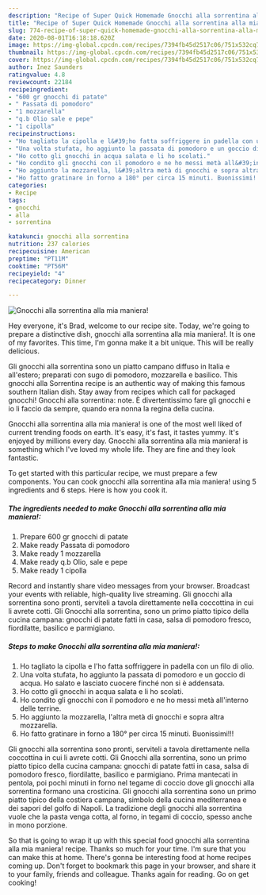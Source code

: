 ```yaml
---
description: "Recipe of Super Quick Homemade Gnocchi alla sorrentina alla mia maniera!"
title: "Recipe of Super Quick Homemade Gnocchi alla sorrentina alla mia maniera!"
slug: 774-recipe-of-super-quick-homemade-gnocchi-alla-sorrentina-alla-mia-maniera
date: 2020-08-01T16:18:18.620Z
image: https://img-global.cpcdn.com/recipes/7394fb45d2517c06/751x532cq70/gnocchi-alla-sorrentina-alla-mia-maniera-recipe-main-photo.jpg
thumbnail: https://img-global.cpcdn.com/recipes/7394fb45d2517c06/751x532cq70/gnocchi-alla-sorrentina-alla-mia-maniera-recipe-main-photo.jpg
cover: https://img-global.cpcdn.com/recipes/7394fb45d2517c06/751x532cq70/gnocchi-alla-sorrentina-alla-mia-maniera-recipe-main-photo.jpg
author: Inez Saunders
ratingvalue: 4.8
reviewcount: 22184
recipeingredient:
- "600 gr gnocchi di patate"
- " Passata di pomodoro"
- "1 mozzarella"
- "q.b Olio sale e pepe"
- "1 cipolla"
recipeinstructions:
- "Ho tagliato la cipolla e l&#39;ho fatta soffriggere in padella con un filo di olio."
- "Una volta stufata, ho aggiunto la passata di pomodoro e un goccio di acqua. Ho salato e lasciato cuocere finché non si è addensata."
- "Ho cotto gli gnocchi in acqua salata e li ho scolati."
- "Ho condito gli gnocchi con il pomodoro e ne ho messi metà all&#39;interno delle terrine."
- "Ho aggiunto la mozzarella, l&#39;altra metà di gnocchi e sopra altra mozzarella."
- "Ho fatto gratinare in forno a 180° per circa 15 minuti. Buonissimi!!!"
categories:
- Recipe
tags:
- gnocchi
- alla
- sorrentina

katakunci: gnocchi alla sorrentina 
nutrition: 237 calories
recipecuisine: American
preptime: "PT11M"
cooktime: "PT56M"
recipeyield: "4"
recipecategory: Dinner

---
```



![Gnocchi alla sorrentina alla mia maniera!](https://img-global.cpcdn.com/recipes/7394fb45d2517c06/751x532cq70/gnocchi-alla-sorrentina-alla-mia-maniera-recipe-main-photo.jpg)

Hey everyone, it's Brad, welcome to our recipe site. Today, we're going to prepare a distinctive dish, gnocchi alla sorrentina alla mia maniera!. It is one of my favorites. This time, I'm gonna make it a bit unique. This will be really delicious.

Gli gnocchi alla sorrentina sono un piatto campano diffuso in Italia e all&#39;estero; preparati con sugo di pomodoro, mozzarella e basilico. This gnocchi alla Sorrentina recipe is an authentic way of making this famous southern Italian dish. Stay away from recipes which call for packaged gnocchi! Gnocchi alla sorrentina: note. È divertentissimo fare gli gnocchi e io li faccio da sempre, quando era nonna la regina della cucina.

Gnocchi alla sorrentina alla mia maniera! is one of the most well liked of current trending foods on earth. It's easy, it's fast, it tastes yummy. It's enjoyed by millions every day. Gnocchi alla sorrentina alla mia maniera! is something which I've loved my whole life. They are fine and they look fantastic.


To get started with this particular recipe, we must prepare a few components. You can cook gnocchi alla sorrentina alla mia maniera! using 5 ingredients and 6 steps. Here is how you cook it.

<!--inarticleads1-->

##### The ingredients needed to make Gnocchi alla sorrentina alla mia maniera!:

1. Prepare 600 gr gnocchi di patate
1. Make ready  Passata di pomodoro
1. Make ready 1 mozzarella
1. Make ready q.b Olio, sale e pepe
1. Make ready 1 cipolla


Record and instantly share video messages from your browser. Broadcast your events with reliable, high-quality live streaming. Gli gnocchi alla sorrentina sono pronti, serviteli a tavola direttamente nella coccottina in cui li avrete cotti. Gli Gnocchi alla sorrentina, sono un primo piatto tipico della cucina campana: gnocchi di patate fatti in casa, salsa di pomodoro fresco, fiordilatte, basilico e parmigiano. 

<!--inarticleads2-->

##### Steps to make Gnocchi alla sorrentina alla mia maniera!:

1. Ho tagliato la cipolla e l&#39;ho fatta soffriggere in padella con un filo di olio.
1. Una volta stufata, ho aggiunto la passata di pomodoro e un goccio di acqua. Ho salato e lasciato cuocere finché non si è addensata.
1. Ho cotto gli gnocchi in acqua salata e li ho scolati.
1. Ho condito gli gnocchi con il pomodoro e ne ho messi metà all&#39;interno delle terrine.
1. Ho aggiunto la mozzarella, l&#39;altra metà di gnocchi e sopra altra mozzarella.
1. Ho fatto gratinare in forno a 180° per circa 15 minuti. Buonissimi!!!


Gli gnocchi alla sorrentina sono pronti, serviteli a tavola direttamente nella coccottina in cui li avrete cotti. Gli Gnocchi alla sorrentina, sono un primo piatto tipico della cucina campana: gnocchi di patate fatti in casa, salsa di pomodoro fresco, fiordilatte, basilico e parmigiano. Prima mantecati in pentola, poi pochi minuti in forno nel tegame di coccio dove gli gnocchi alla sorrentina formano una crosticina. Gli gnocchi alla sorrentina sono un primo piatto tipico della costiera campana, simbolo della cucina mediterranea e dei sapori del golfo di Napoli. La tradizione degli gnocchi alla sorrentina vuole che la pasta venga cotta, al forno, in tegami di coccio, spesso anche in mono porzione. 

So that is going to wrap it up with this special food gnocchi alla sorrentina alla mia maniera! recipe. Thanks so much for your time. I'm sure that you can make this at home. There's gonna be interesting food at home recipes coming up. Don't forget to bookmark this page in your browser, and share it to your family, friends and colleague. Thanks again for reading. Go on get cooking!
